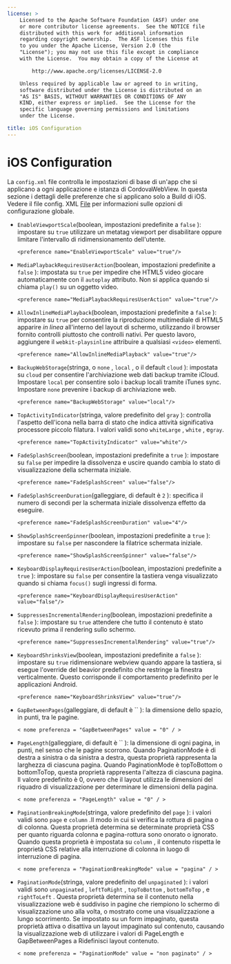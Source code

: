 ```yaml
---
license: >
    Licensed to the Apache Software Foundation (ASF) under one
    or more contributor license agreements.  See the NOTICE file
    distributed with this work for additional information
    regarding copyright ownership.  The ASF licenses this file
    to you under the Apache License, Version 2.0 (the
    "License"); you may not use this file except in compliance
    with the License.  You may obtain a copy of the License at

        http://www.apache.org/licenses/LICENSE-2.0

    Unless required by applicable law or agreed to in writing,
    software distributed under the License is distributed on an
    "AS IS" BASIS, WITHOUT WARRANTIES OR CONDITIONS OF ANY
    KIND, either express or implied.  See the License for the
    specific language governing permissions and limitations
    under the License.

title: iOS Configuration
---
```


# iOS Configuration

La `config.xml` file controlla le impostazioni di base di un'app che si applicano a ogni applicazione e istanza di CordovaWebView. In questa sezione i dettagli delle preferenze che si applicano solo a Build di iOS. Vedere il file config. XML [File](../../../cordova/file/fileobj/fileobj.html) per informazioni sulle opzioni di configurazione globale.

*   `EnableViewportScale`(boolean, impostazioni predefinite a `false` ): impostare su `true` utilizzare un metatag viewport per disabilitare oppure limitare l'intervallo di ridimensionamento dell'utente.
    
        <preference name="EnableViewportScale" value="true"/>
        

*   `MediaPlaybackRequiresUserAction`(boolean, impostazioni predefinite a `false` ): impostata su `true` per impedire che HTML5 video giocare automaticamente con il `autoplay` attributo. Non si applica quando si chiama `play()` su un oggetto video.
    
        <preference name="MediaPlaybackRequiresUserAction" value="true"/>
        

*   `AllowInlineMediaPlayback`(boolean, impostazioni predefinite a `false` ): impostare su `true` per consentire la riproduzione multimediale di HTML5 apparire *in linea* all'interno del layout di schermo, utilizzando il browser fornito controlli piuttosto che controlli nativi. Per questo lavoro, aggiungere il `webkit-playsinline` attribuire a qualsiasi `<video>` elementi.
    
        <preference name="AllowInlineMediaPlayback" value="true"/>
        

*   `BackupWebStorage`(stringa, o `none` , `local` , o il default `cloud` ): impostata su `cloud` per consentire l'archiviazione web dati backup tramite iCloud. Impostare `local` per consentire solo i backup locali tramite iTunes sync. Impostare `none` prevenire i backup di archiviazione web.
    
        <preference name="BackupWebStorage" value="local"/>
        

*   `TopActivityIndicator`(stringa, valore predefinito del `gray` ): controlla l'aspetto dell'icona nella barra di stato che indica attività significativa processore piccolo filatura. I valori validi sono `whiteLarge` , `white` , e`gray`.
    
        <preference name="TopActivityIndicator" value="white"/>
        

*   `FadeSplashScreen`(boolean, impostazioni predefinite a `true` ): impostare su `false` per impedire la dissolvenza e uscire quando cambia lo stato di visualizzazione della schermata iniziale.
    
        <preference name="FadeSplashScreen" value="false"/>
        

*   `FadeSplashScreenDuration`(galleggiare, di default è `2` ): specifica il numero di secondi per la schermata iniziale dissolvenza effetto da eseguire.
    
        <preference name="FadeSplashScreenDuration" value="4"/>
        

*   `ShowSplashScreenSpinner`(boolean, impostazioni predefinite a `true` ): impostare su `false` per nascondere la filatrice schermata iniziale.
    
        <preference name="ShowSplashScreenSpinner" value="false"/>
        

*   `KeyboardDisplayRequiresUserAction`(boolean, impostazioni predefinite a `true` ): impostare su `false` per consentire la tastiera venga visualizzato quando si chiama `focus()` sugli ingressi di forma.
    
        <preference name="KeyboardDisplayRequiresUserAction" value="false"/>
        

*   `SuppressesIncrementalRendering`(boolean, impostazioni predefinite a `false` ): impostare su `true` attendere che tutto il contenuto è stato ricevuto prima il rendering sullo schermo.
    
        <preference name="SuppressesIncrementalRendering" value="true"/>
        

*   `KeyboardShrinksView`(boolean, impostazioni predefinite a `false` ): impostare su `true` ridimensionare webview quando appare la tastiera, si esegue l'override del beavior predefinito che restringe la finestra verticalmente. Questo corrisponde il comportamento predefinito per le applicazioni Android.
    
        <preference name="KeyboardShrinksView" value="true"/>
        

*   `GapBetweenPages`(galleggiare, di default è `` ): la dimensione dello spazio, in punti, tra le pagine.
    
        < nome preferenza = "GapBetweenPages" value = "0" / >
        

*   `PageLength`(galleggiare, di default è `` ): la dimensione di ogni pagina, in punti, nel senso che le pagine scorrono. Quando PaginationMode è di destra a sinistra o da sinistra a destra, questa proprietà rappresenta la larghezza di ciascuna pagina. Quando PaginationMode è topToBottom o bottomToTop, questa proprietà rappresenta l'altezza di ciascuna pagina. Il valore predefinito è 0, ovvero che il layout utilizza le dimensioni del riquadro di visualizzazione per determinare le dimensioni della pagina.
    
        < nome preferenza = "PageLength" value = "0" / >
        

*   `PaginationBreakingMode`(stringa, valore predefinito del `page` ): i valori validi sono `page` e `column` .Il modo in cui si verifica la rottura di pagina o di colonna. Questa proprietà determina se determinate proprietà CSS per quanto riguarda colonna e pagina-rottura sono onorato o ignorato. Quando questa proprietà è impostata su `column` , il contenuto rispetta le proprietà CSS relative alla interruzione di colonna in luogo di interruzione di pagina.
    
        < nome preferenza = "PaginationBreakingMode" value = "pagina" / >
        

*   `PaginationMode`(stringa, valore predefinito del `unpaginated` ): i valori validi sono `unpaginated` , `leftToRight` , `topToBottom` , `bottomToTop` , e `rightToLeft` . Questa proprietà determina se il contenuto nella visualizzazione web è suddiviso in pagine che riempiono lo schermo di visualizzazione uno alla volta, o mostrato come una visualizzazione a lungo scorrimento. Se impostato su un form impaginato, questa proprietà attiva o disattiva un layout impaginato sul contenuto, causando la visualizzazione web di utilizzare i valori di PageLength e GapBetweenPages a Ridefinisci layout contenuto.
    
        < nome preferenza = "PaginationMode" value = "non paginato" / >